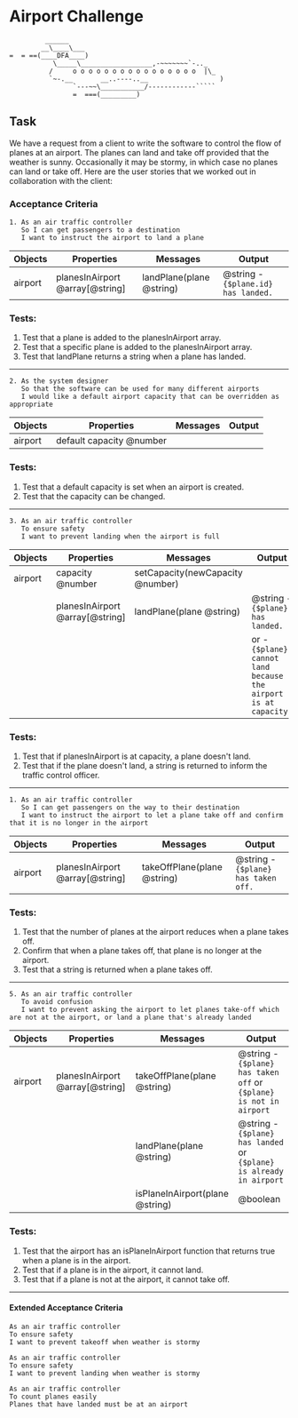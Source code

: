 Airport Challenge
=================

```
         ______
        __\____\___
=  = ==(____DFA____)
           \_____\__________________,-~~~~~~~`-.._
          /     o o o o o o o o o o o o o o o o  |\_
          `~-.__       __..----..__                  )
                `---~~\___________/------------`````
                =  ===(_________)

```
Task
-----

We have a request from a client to write the software to control the flow of planes at an airport. The planes can land and take off provided that the weather is sunny. Occasionally it may be stormy, in which case no planes can land or take off.  Here are the user stories that we worked out in collaboration with the client:

### Acceptance Criteria

```
1. As an air traffic controller
   So I can get passengers to a destination
   I want to instruct the airport to land a plane
```

| Objects | Properties                      | Messages                 | Output                              |
| ------- | ------------------------------- | ------------------------ | ----------------------------------- |
| airport | planesInAirport @array[@string] | landPlane(plane @string) | @string - `{$plane.id} has landed.` |

### Tests:

1. Test that a plane is added to the planesInAirport array. 
2. Test that a specific plane is added to the planesInAirport array.
3. Test that landPlane returns a string when a plane has landed. 
------------------------------------------------------------------------------------------------------------------
```
2. As the system designer
   So that the software can be used for many different airports
   I would like a default airport capacity that can be overridden as appropriate
```
| Objects | Properties               | Messages | Output |
| ------- | ------------------------ | -------- | ------ |
| airport | default capacity @number |          |        |

### Tests:
1. Test that a default capacity is set when an airport is created. 
2. Test that the capacity can be changed. 
------------------------------------------------------------------------------------------------------------------
```
3. As an air traffic controller
   To ensure safety
   I want to prevent landing when the airport is full
```
| Objects | Properties                      | Messages                         | Output                                                          |
| ------- | ------------------------------- | -------------------------------- | --------------------------------------------------------------- |
| airport | capacity @number                | setCapacity(newCapacity @number) |                                                                 |
|         | planesInAirport @array[@string] | landPlane(plane @string)         | @string - `{$plane} has landed.`                                |
|         |                                 |                                  | or - `{$plane} cannot land because the airport is at capacity.` |

### Tests:
1. Test that if planesInAirport is at capacity, a plane doesn't land. 
2. Test that if the plane doesn't land, a string is returned to inform the traffic control officer. 
------------------------------------------------------------------------------------------------------------------
```
1. As an air traffic controller
   So I can get passengers on the way to their destination
   I want to instruct the airport to let a plane take off and confirm that it is no longer in the airport
```
| Objects | Properties                      | Messages                    | Output                              |
| ------- | ------------------------------- | --------------------------- | ----------------------------------- |
| airport | planesInAirport @array[@string] | takeOffPlane(plane @string) | @string - `{$plane} has taken off.` |

### Tests:        
1. Test that the number of planes at the airport reduces when a plane takes off.
2. Confirm that when a plane takes off, that plane is no longer at the airport. 
3. Test that a string is returned when a plane takes off.
------------------------------------------------------------------------------------------------------------------
```
5. As an air traffic controller
   To avoid confusion
   I want to prevent asking the airport to let planes take-off which are not at the airport, or land a plane that's already landed
```
| Objects | Properties                      | Messages                        | Output                                                               |
| ------- | ------------------------------- | ------------------------------- | -------------------------------------------------------------------- |
| airport | planesInAirport @array[@string] | takeOffPlane(plane @string)     | @string - `{$plane} has taken off` or `{$plane} is not in airport`  |
|         |                                 | landPlane(plane @string)        | @string - `{$plane} has landed` or `{$plane} is already in airport` |
|         |                                 | isPlaneInAirport(plane @string) | @boolean                                                             |

### Tests:
1. Test that the airport has an isPlaneInAirport function that returns true when a plane is in the airport. 
2. Test that if a plane is in the airport, it cannot land.
3. Test that if a plane is not at the airport, it cannot take off. 



------------------------------------------------------------------------------------------------------------------
#### Extended Acceptance Criteria
```
As an air traffic controller
To ensure safety
I want to prevent takeoff when weather is stormy

As an air traffic controller
To ensure safety
I want to prevent landing when weather is stormy

As an air traffic controller
To count planes easily
Planes that have landed must be at an airport
```
